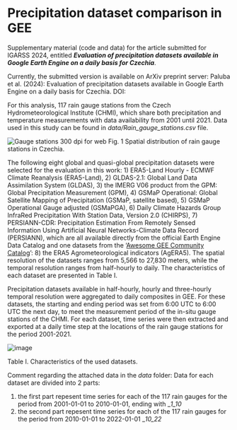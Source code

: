 # Precipitation dataset comparison in GEE
Supplementary material (code and data) for the article submitted for IGARSS 2024, entitled _**Evaluation of precipitation datasets available in Google Earth Engine on a daily basis for Czechia**_.

Currently, the submitted version is available on ArXiv preprint server:
Paluba et al. (2024): Evaluation of precipitation datasets available in Google Earth Engine on a daily basis for Czechia. DOI:

For this analysis, 117 rain gauge stations from the Czech Hydrometeorological Institute (CHMI), which share both precipitation and temperature measurements with data availability from 2001 until 2021. Data used in this study can be found in _data/Rain_gauge_stations.csv_ file.

![Gauge stations 300 dpi for web](https://github.com/palubad/Precipitation_GEE/assets/33784015/335149b0-b8bd-4a84-9dd8-7272ab8b7b20)
Fig. 1 Spatial distribution of rain gauge stations in Czechia.

The following eight global and quasi-global precipitation datasets were selected for the evaluation in this work: 1) ERA5-Land Hourly - ECMWF Climate Reanalysis (ERA5-Land), 2) GLDAS-2.1: Global Land Data Assimilation System (GLDAS), 3) the IMERG V06 product from the GPM: Global Precipitation Measurement (GPM), 4) GSMaP Operational: Global Satellite Mapping of Precipitation (GSMaP, satellite based), 5) GSMaP Operational Gauge adjusted (GSMaPGA), 6) Daily Climate Hazards Group InfraRed Precipitation With Station Data, Version 2.0 (CHIRPS), 7) PERSIANN-CDR: Precipitation Estimation From Remotely Sensed Information Using Artificial Neural Networks-Climate Data Record (PERSIANN), which are all available directly from the official Earth Engine Data Catalog and one datasets from the ‘[Awesome GEE Community Catalog](https://gee-community-catalog.org/)’: 8) the ERA5 Agrometeorological indicators (AgERA5). The spatial resolution of the datasets ranges from 5,566 to 27,830 meters, while the temporal resolution ranges from half-hourly to daily. The characteristics of each dataset are presented in Table I. 

Precipitation datasets available in half-hourly, hourly and three-hourly temporal resolution were aggregated to daily composites in GEE. For these datasets, the starting and ending period was set from 6:00 UTC to 6:00 UTC the next day, to meet the measurement period of the in-situ gauge stations of the CHMI. For each dataset, time series were then extracted and exported at a daily time step at the locations of the rain gauge stations for the period 2001-2021.

![image](https://github.com/palubad/Precipitation_GEE/assets/33784015/bc95b4e2-1d25-4926-aecc-75978a2c9cff)

Table I. Characteristics of the used datasets.

Comment regarding the attached data in the _data_ folder:
Data for each dataset are divided into 2 parts: 
1. the first part repesent time series for each of the 117 rain gauges for the period from 2001-01-01 to 2010-01-01, ending with __1_10_
2. the second part repesent time series for each of the 117 rain gauges for the period from 2010-01-01 to 2022-01-01 __10_22_
